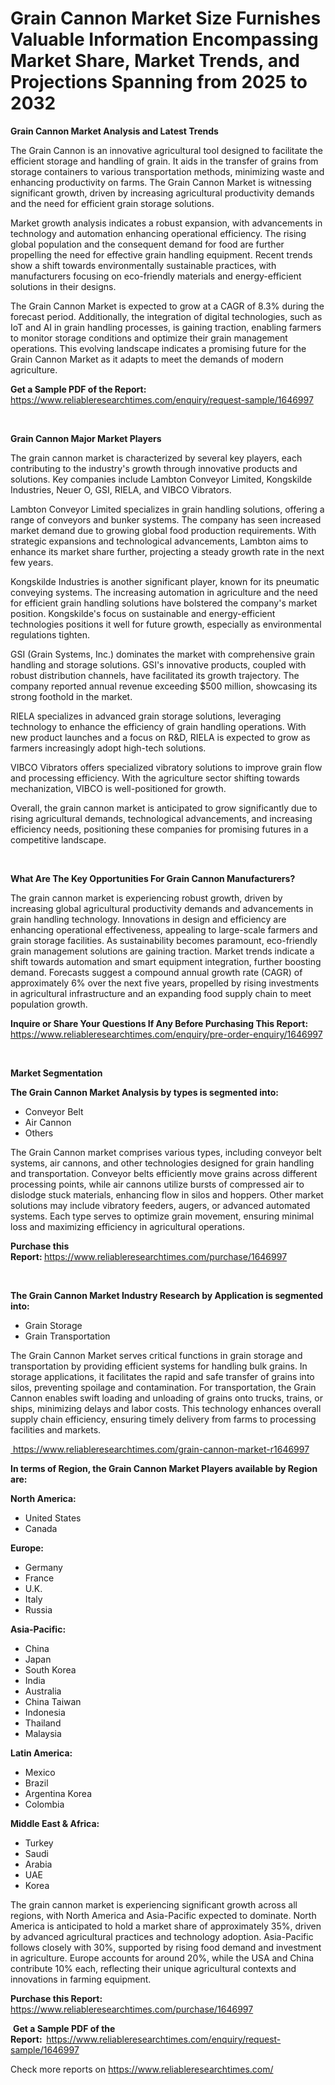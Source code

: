 <p><h1>Grain Cannon Market Size Furnishes Valuable Information Encompassing Market Share, Market Trends, and Projections Spanning from 2025 to 2032</h1></p><p><strong>Grain Cannon Market Analysis and Latest Trends</strong></p>
<p><p>The Grain Cannon is an innovative agricultural tool designed to facilitate the efficient storage and handling of grain. It aids in the transfer of grains from storage containers to various transportation methods, minimizing waste and enhancing productivity on farms. The Grain Cannon Market is witnessing significant growth, driven by increasing agricultural productivity demands and the need for efficient grain storage solutions. </p><p>Market growth analysis indicates a robust expansion, with advancements in technology and automation enhancing operational efficiency. The rising global population and the consequent demand for food are further propelling the need for effective grain handling equipment. Recent trends show a shift towards environmentally sustainable practices, with manufacturers focusing on eco-friendly materials and energy-efficient solutions in their designs.</p><p>The Grain Cannon Market is expected to grow at a CAGR of 8.3% during the forecast period. Additionally, the integration of digital technologies, such as IoT and AI in grain handling processes, is gaining traction, enabling farmers to monitor storage conditions and optimize their grain management operations. This evolving landscape indicates a promising future for the Grain Cannon Market as it adapts to meet the demands of modern agriculture.</p></p>
<p><strong>Get a Sample PDF of the Report:&nbsp;</strong> <a href="https://www.reliableresearchtimes.com/enquiry/request-sample/1646997?utm_campaign=2627&utm_medium=2&utm_source=Github&utm_content=ia&utm_term=11042025&utm_id=grain-cannon">https://www.reliableresearchtimes.com/enquiry/request-sample/1646997</a></p>
<p>&nbsp;</p>
<p><strong>Grain Cannon Major Market Players</strong></p>
<p><p>The grain cannon market is characterized by several key players, each contributing to the industry's growth through innovative products and solutions. Key companies include Lambton Conveyor Limited, Kongskilde Industries, Neuer O, GSI, RIELA, and VIBCO Vibrators.</p><p>Lambton Conveyor Limited specializes in grain handling solutions, offering a range of conveyors and bunker systems. The company has seen increased market demand due to growing global food production requirements. With strategic expansions and technological advancements, Lambton aims to enhance its market share further, projecting a steady growth rate in the next few years.</p><p>Kongskilde Industries is another significant player, known for its pneumatic conveying systems. The increasing automation in agriculture and the need for efficient grain handling solutions have bolstered the company's market position. Kongskilde's focus on sustainable and energy-efficient technologies positions it well for future growth, especially as environmental regulations tighten.</p><p>GSI (Grain Systems, Inc.) dominates the market with comprehensive grain handling and storage solutions. GSI's innovative products, coupled with robust distribution channels, have facilitated its growth trajectory. The company reported annual revenue exceeding $500 million, showcasing its strong foothold in the market.</p><p>RIELA specializes in advanced grain storage solutions, leveraging technology to enhance the efficiency of grain handling operations. With new product launches and a focus on R&D, RIELA is expected to grow as farmers increasingly adopt high-tech solutions.</p><p>VIBCO Vibrators offers specialized vibratory solutions to improve grain flow and processing efficiency. With the agriculture sector shifting towards mechanization, VIBCO is well-positioned for growth.</p><p>Overall, the grain cannon market is anticipated to grow significantly due to rising agricultural demands, technological advancements, and increasing efficiency needs, positioning these companies for promising futures in a competitive landscape.</p></p>
<p>&nbsp;</p>
<p><strong>What Are The Key Opportunities For Grain Cannon Manufacturers?</strong></p>
<p><p>The grain cannon market is experiencing robust growth, driven by increasing global agricultural productivity demands and advancements in grain handling technology. Innovations in design and efficiency are enhancing operational effectiveness, appealing to large-scale farmers and grain storage facilities. As sustainability becomes paramount, eco-friendly grain management solutions are gaining traction. Market trends indicate a shift towards automation and smart equipment integration, further boosting demand. Forecasts suggest a compound annual growth rate (CAGR) of approximately 6% over the next five years, propelled by rising investments in agricultural infrastructure and an expanding food supply chain to meet population growth.</p></p>
<p><strong>Inquire or Share Your Questions If Any Before Purchasing This Report:</strong> <a href="https://www.reliableresearchtimes.com/enquiry/pre-order-enquiry/1646997?utm_campaign=2627&utm_medium=2&utm_source=Github&utm_content=ia&utm_term=11042025&utm_id=grain-cannon">https://www.reliableresearchtimes.com/enquiry/pre-order-enquiry/1646997</a></p>
<p>&nbsp;</p>
<p><strong>Market Segmentation</strong></p>
<p><strong>The Grain Cannon Market Analysis by types is segmented into:</strong></p>
<p><ul><li>Conveyor Belt</li><li>Air Cannon</li><li>Others</li></ul></p>
<p><p>The Grain Cannon market comprises various types, including conveyor belt systems, air cannons, and other technologies designed for grain handling and transportation. Conveyor belts efficiently move grains across different processing points, while air cannons utilize bursts of compressed air to dislodge stuck materials, enhancing flow in silos and hoppers. Other market solutions may include vibratory feeders, augers, or advanced automated systems. Each type serves to optimize grain movement, ensuring minimal loss and maximizing efficiency in agricultural operations.</p></p>
<p><strong>Purchase this Report:&nbsp;</strong><a href="https://www.reliableresearchtimes.com/purchase/1646997?utm_campaign=2627&utm_medium=2&utm_source=Github&utm_content=ia&utm_term=11042025&utm_id=grain-cannon">https://www.reliableresearchtimes.com/purchase/1646997</a></p>
<p>&nbsp;</p>
<p><strong>The Grain Cannon Market Industry Research by Application is segmented into:</strong></p>
<p><ul><li>Grain Storage</li><li>Grain Transportation</li></ul></p>
<p><p>The Grain Cannon Market serves critical functions in grain storage and transportation by providing efficient systems for handling bulk grains. In storage applications, it facilitates the rapid and safe transfer of grains into silos, preventing spoilage and contamination. For transportation, the Grain Cannon enables swift loading and unloading of grains onto trucks, trains, or ships, minimizing delays and labor costs. This technology enhances overall supply chain efficiency, ensuring timely delivery from farms to processing facilities and markets.</p></p>
<p><a href="https://www.reliableresearchtimes.com/grain-cannon-market-r1646997?utm_campaign=2627&utm_medium=2&utm_source=Github&utm_content=ia&utm_term=11042025&utm_id=grain-cannon">&nbsp;https://www.reliableresearchtimes.com/grain-cannon-market-r1646997</a></p>
<p><strong>In terms of Region, the Grain Cannon Market Players available by Region are:</strong></p>
<p>
    <p> <strong> North America: </strong>
        <ul>
            <li>United States</li>
            <li>Canada</li>
        </ul>
        </p> 
    <p> <strong> Europe: </strong>
        <ul>
            <li>Germany</li>
            <li>France</li>
            <li>U.K.</li>
            <li>Italy</li>
            <li>Russia</li>
        </ul>
        </p> 
    <p> <strong> Asia-Pacific: </strong>
        <ul>
            <li>China</li>
            <li>Japan</li>
            <li>South Korea</li>
            <li>India</li>
            <li>Australia</li>
            <li>China Taiwan</li>
            <li>Indonesia</li>
            <li>Thailand</li>
            <li>Malaysia</li>
        </ul>
        </p> 
    <p> <strong> Latin America: </strong>
        <ul>
            <li>Mexico</li>
            <li>Brazil</li>
            <li>Argentina Korea</li>
            <li>Colombia</li>
        </ul>
        </p> 
    <p> <strong> Middle East & Africa: </strong>
        <ul>
            <li>Turkey</li>
            <li>Saudi</li>
            <li>Arabia</li>
            <li>UAE</li>
            <li>Korea</li>
        </ul>
    </p>
    </p>
<p><p>The grain cannon market is experiencing significant growth across all regions, with North America and Asia-Pacific expected to dominate. North America is anticipated to hold a market share of approximately 35%, driven by advanced agricultural practices and technology adoption. Asia-Pacific follows closely with 30%, supported by rising food demand and investment in agriculture. Europe accounts for around 20%, while the USA and China contribute 10% each, reflecting their unique agricultural contexts and innovations in farming equipment.</p></p>
<p><strong>Purchase this Report: </strong><a href="https://www.reliableresearchtimes.com/purchase/1646997?utm_campaign=2627&utm_medium=2&utm_source=Github&utm_content=ia&utm_term=11042025&utm_id=grain-cannon">https://www.reliableresearchtimes.com/purchase/1646997</a></p>
<p>&nbsp;<strong>Get a Sample PDF of the Report:&nbsp;&nbsp;</strong><a href="https://www.reliableresearchtimes.com/enquiry/request-sample/1646997?utm_campaign=2627&utm_medium=2&utm_source=Github&utm_content=ia&utm_term=11042025&utm_id=grain-cannon">https://www.reliableresearchtimes.com/enquiry/request-sample/1646997</a></p>
<p><strong></strong></p>
<p>Check more reports on <a href="https://www.reliableresearchtimes.com/?utm_campaign=2627&utm_medium=2&utm_source=Github&utm_content=ia&utm_term=11042025&utm_id=grain-cannon">https://www.reliableresearchtimes.com/</a></p>